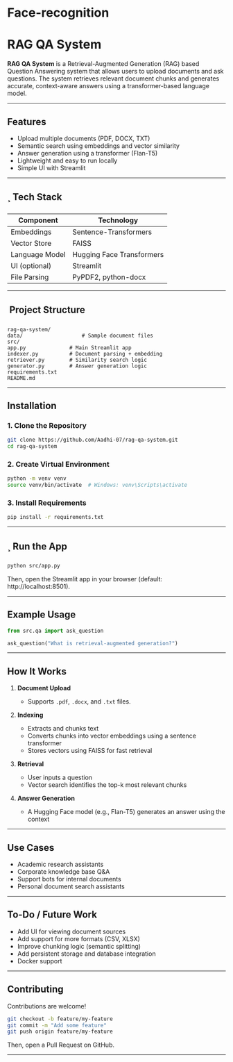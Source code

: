 # Face-recognition
#  RAG QA System

**RAG QA System** is a Retrieval-Augmented Generation (RAG) based Question Answering system that allows users to upload documents and ask questions. The system retrieves relevant document chunks and generates accurate, context-aware answers using a transformer-based language model.

---

##  Features

- Upload multiple documents (PDF, DOCX, TXT)
- Semantic search using embeddings and vector similarity
- Answer generation using a transformer (Flan-T5)
- Lightweight and easy to run locally
- Simple UI with Streamlit

---

## ¸ Tech Stack

| Component         | Technology                    |
|------------------|-------------------------------|
| Embeddings        | Sentence-Transformers         |
| Vector Store      | FAISS                         |
| Language Model    | Hugging Face Transformers     |
| UI (optional)     | Streamlit                     |
| File Parsing      | PyPDF2, python-docx            |

---

##  Project Structure

```
rag-qa-system/
data/                   # Sample document files
src/
app.py              # Main Streamlit app
indexer.py          # Document parsing + embedding
retriever.py        # Similarity search logic
generator.py        # Answer generation logic
requirements.txt
README.md
```

---

##  Installation

### 1. Clone the Repository

```bash
git clone https://github.com/Aadhi-07/rag-qa-system.git
cd rag-qa-system
```

### 2. Create Virtual Environment

```bash
python -m venv venv
source venv/bin/activate  # Windows: venv\Scripts\activate
```

### 3. Install Requirements

```bash
pip install -r requirements.txt
```

---

## ¸ Run the App

```bash
python src/app.py
```

Then, open the Streamlit app in your browser (default: http://localhost:8501).

---

##  Example Usage

```python
from src.qa import ask_question

ask_question("What is retrieval-augmented generation?")
```

---

##  How It Works

1. **Document Upload**
   - Supports `.pdf`, `.docx`, and `.txt` files.

2. **Indexing**
   - Extracts and chunks text
   - Converts chunks into vector embeddings using a sentence transformer
   - Stores vectors using FAISS for fast retrieval

3. **Retrieval**
   - User inputs a question
   - Vector search identifies the top-k most relevant chunks

4. **Answer Generation**
   - A Hugging Face model (e.g., Flan-T5) generates an answer using the context

---

##  Use Cases

- Academic research assistants
- Corporate knowledge base Q&A
- Support bots for internal documents
- Personal document search assistants

---

##  To-Do / Future Work

- Add UI for viewing document sources
- Add support for more formats (CSV, XLSX)
- Improve chunking logic (semantic splitting)
- Add persistent storage and database integration
- Docker support

---

##  Contributing

Contributions are welcome!

```bash
git checkout -b feature/my-feature
git commit -m "Add some feature"
git push origin feature/my-feature
```

Then, open a Pull Request on GitHub.

---